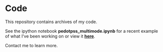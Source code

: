 # Code

This repository contains archives of my code. 

See the ipython notebook **pedotpss_multimode.ipynb** for a recent example of what I've been working on or view it **[here](https://nbviewer.jupyter.org/github/ericmuckley/code/blob/master/pedotpss_multimode.ipynb)**.

Contact me to learn more.
